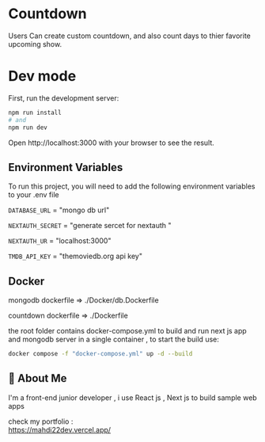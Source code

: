 # Countdown

Users Can create custom countdown, and also count days to thier favorite upcoming show.

# Dev mode

First, run the development server:

```bash
npm run install
# and
npm run dev
```

Open http://localhost:3000 with your browser to see the result.

## Environment Variables

To run this project, you will need to add the following environment variables to your .env file

`DATABASE_URL` = "mongo db url"

`NEXTAUTH_SECRET` = "generate sercet for nextauth "

`NEXTAUTH_UR` = "localhost:3000"

`TMDB_API_KEY` = "themoviedb.org api key"

## Docker

mongodb dockerfile => ./Docker/db.Dockerfile

countdown dockerfile => ./Dockerfile

the root folder contains docker-compose.yml to build and run next js app and mongodb server in a single container , to start the build use:

```bash
docker compose -f "docker-compose.yml" up -d --build
```

## 🚀 About Me

I'm a front-end junior developer , i use React js , Next js to build sample web apps

check my portfolio :  
https://mahdi22dev.vercel.app/
